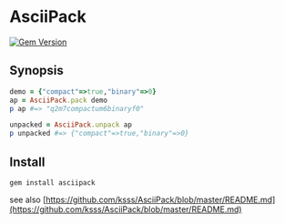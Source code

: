 # AsciiPack

[![Gem Version](https://badge.fury.io/rb/asciipack.png)](http://badge.fury.io/rb/asciipack)

## Synopsis

```ruby
demo = {"compact"=>true,"binary"=>0}
ap = AsciiPack.pack demo
p ap #=> "q2m7compactum6binaryf0"

unpacked = AsciiPack.unpack ap
p unpacked #=> {"compact"=>true,"binary"=>0}
```

## Install

```
gem install asciipack
```

see also [https://github.com/ksss/AsciiPack/blob/master/README.md](https://github.com/ksss/AsciiPack/blob/master/README.md)
